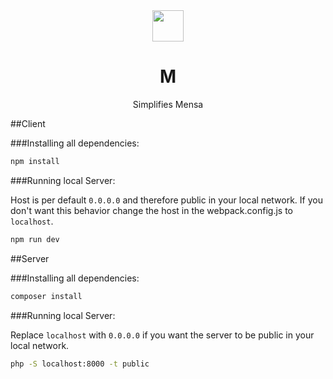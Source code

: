 <div align="center">
    <img width="50" vspace="" hspace="25" src="https://qvieo.com/githubimg/mlogo.svg">
  <h1>M</h1>
  <p>Simplifies Mensa<p>
</div>

##Client

###Installing all dependencies:

```bash
npm install
```

###Running local Server:

Host is per default `0.0.0.0` and therefore public in your local network. If you don't want this behavior change the host in the webpack.config.js to `localhost`.

```bash
npm run dev
```

##Server

###Installing all dependencies:

```bash
composer install
```

###Running local Server:

Replace `localhost` with `0.0.0.0` if you want the server to be public in your local network.

```bash
php -S localhost:8000 -t public
```
